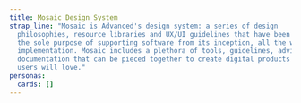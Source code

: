 ```yaml
---
title: Mosaic Design System
strap_line: "Mosaic is Advanced's design system: a series of design
  philosophies, resource libraries and UX/UI guidelines that have been built for
  the sole purpose of supporting software from its inception, all the way to
  implementation. Mosaic includes a plethora of tools, guidelines, advice and
  documentation that can be pieced together to create digital products that your
  users will love."
personas:
  cards: []
---
```

